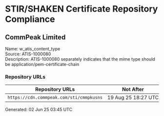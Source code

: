 # STIR/SHAKEN Certificate Repository Compliance

## CommPeak Limited

Name: w_atis_content_type\
Source: ATIS-1000080\
Description: ATIS-1000080 separately indicates that the mime type should be application/pem-certificate-chain
### Repository URLs

| Repository URLs | Not After |  Problems | Link |
|-----------------|-----------|-----------|------|
| `https://cdn.commpeak.com/sti/cmmpkusns` | 19&#160;Aug&#160;25&#160;18:27&#160;UTC | true | [view](../../REPOS/b8e0fa3dca0c4e6292409c1b204d76224c40c662/README.md) |


Generated: 02 Jun 25 03:45 UTC